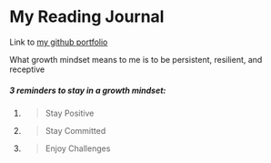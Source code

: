 # My Reading Journal

Link to [my github portfolio](https://github.com/donaldfletcher1)

What growth mindset means to me is to be persistent, resilient, and receptive

##### **3 reminders to stay in a growth mindset:**

1. >Stay Positive
2. >Stay Committed
3. >Enjoy Challenges




